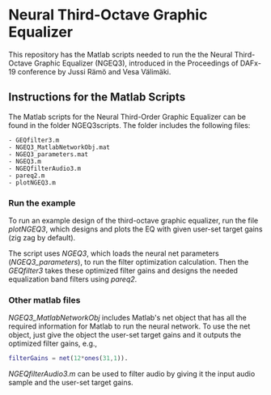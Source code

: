 # Neural Third-Octave Graphic Equalizer
This repository has the Matlab scripts needed to run the the Neural Third-Octave Graphic Equalizer (NGEQ3), introduced in the Proceedings of DAFx-19 conference by Jussi Rämö and Vesa Välimäki.

## Instructions for the Matlab Scripts
The Matlab scripts for the Neural Third-Order Graphic Equalizer can be found in the folder NGEQ3scripts. The folder includes the following files:

    - GEQfilter3.m
    - NGEQ3_MatlabNetworkObj.mat
    - NGEQ3_parameters.mat
    - NGEQ3.m 
    - NGEQfilterAudio3.m
    - pareq2.m
    - plotNGEQ3.m

### Run the example
To run an example design of the third-octave graphic equalizer, run the file *plotNGEQ3*, which designs and plots the EQ with given user-set target gains (zig zag by default).

The script uses *NGEQ3*, which loads the neural net parameters (*NGEQ3_parameters*), to run the filter optimization calculation. Then the *GEQfilter3* takes these optimized filter gains and designs the needed equalization band filters using *pareq2*.

### Other matlab files
*NGEQ3_MatlabNetworkObj* includes Matlab's net object that has all the required information for Matlab to run the neural network. To use the net object, just give the object the user-set target gains and it outputs the optimized filter gains, e.g., 

``` matlab
filterGains = net(12*ones(31,1)).
``` 

*NGEQfilterAudio3.m* can be used to filter audio by giving it the input audio sample and the user-set target gains.
